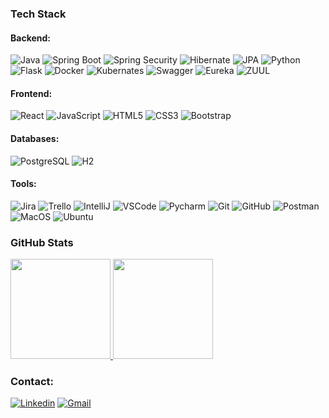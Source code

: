 
### Tech Stack


#### Backend: <br />

![Java](https://img.shields.io/badge/-Java-white?style=flat&logo=java&logoColor=FFA518)
![Spring Boot](https://img.shields.io/badge/-SpringBoot-white?style=flat&logo=spring)
![Spring Security](https://img.shields.io/badge/-SpringSecurity-white?style=flat&logo=spring)
![Hibernate](https://img.shields.io/badge/ORM-Hibernate-white?style=flat&logo)
![JPA](https://img.shields.io/badge/ORM-JPA-white?style=flat&logo)
![Python](https://img.shields.io/badge/-Python-white?style=flat&logo=python&logoColor=blue)
![Flask](https://img.shields.io/badge/-Flask-white?style=flat&logo=flask)
![Docker](https://img.shields.io/badge/-Docker-white?style=flat&logo=docker)
![Kubernates](https://img.shields.io/badge/-Kubernetes-white?style=flat&logo=kubernetes)
![Swagger](https://img.shields.io/badge/-Swagger-white?style=flat&logo=swagger)
![Eureka](https://img.shields.io/badge/DiscoveryService-Eureka-white?style=flat&logo=netflix&logoColor=FFA518)
![ZUUL](https://img.shields.io/badge/ApiGateway-ZUUL-white?style=flat&logo=netflix&logoColor=FFA518)

#### Frontend: <br />

![React](https://img.shields.io/badge/-React-05122A?style=flat&logo=react)
![JavaScript](https://img.shields.io/badge/-JavaScript-05122A?style=flat&logo=javascript)
![HTML5](https://img.shields.io/badge/-HTML5-05122A?style=flat&logo=html5&logoColor=white)
![CSS3](https://img.shields.io/badge/-CSS-05122A?style=flat&logo=css3)
![Bootstrap](https://img.shields.io/badge/-Bootstrap-05122A?style=flat&logo=bootstrap)

#### Databases: <br />

![PostgreSQL](https://img.shields.io/badge/-PostgreSQL-05122A?style=flat&logo=postgresql)
![H2](https://img.shields.io/badge/Database-H2-05122A?style=flat&logo)

#### Tools: <br />

![Jira](https://img.shields.io/badge/-Jira-05122A?style=flat-square&logo=jira)
![Trello](https://img.shields.io/badge/-Trello-05122A?style=flat-square&logo=trello)
![IntelliJ](https://img.shields.io/badge/IDE-IntelliJIDEA-05122A?style=flat-square&logo=intellij)
![VSCode](https://img.shields.io/badge/IDE-VSCode-05122A?style=flat-square&logo=vscode)
![Pycharm](https://img.shields.io/badge/-PyCharm-05122A?style=flat-square&logo=pycharm)
![Git](https://img.shields.io/badge/-Git-05122A?style=flat-square&logo=git)
![GitHub](https://img.shields.io/badge/-GitHub-05122A?style=flat-square&logo=github)
![Postman](https://img.shields.io/badge/-Postman-05122A?style=flat-square&logo=postman)
![MacOS](https://img.shields.io/badge/-MacOS-05122A?style=flat-square&logo=macos)
![Ubuntu](https://img.shields.io/badge/-Ubuntu-05122A?style=flat-square&logo=ubuntu)


### GitHub Stats

<p>
  <a href="https://github.com/Skipp-it">
    <img height="160em" src="https://github-readme-stats-eight-theta.vercel.app/api?username=Skipp-it&show_icons=true&theme=algolia&include_all_commits=true&count_private=true"/>
    <img height="160em" src="https://github-readme-stats-eight-theta.vercel.app/api/top-langs/?username=Skipp-it&layout=compact&langs_count=8&theme=algolia"/>
  </a>
</p>

### Contact:

[![Linkedin](https://img.shields.io/badge/-LinkedIn-blue?style=flat&logo=Linkedin&logoColor=white&link=https://www.linkedin.com/in/mihai-croitoru)](www.linkedin.com/in/mihai-croitoru)
[![Gmail](https://img.shields.io/badge/Gmail-red?style=flat&logo=Gmail&logoColor=white&link=mailto:mihairaducroitoru@gmail.com)](mailto:mihairaducroitoru@gmail.com)


